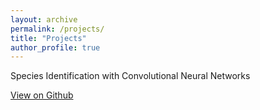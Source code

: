 ```yaml
---
layout: archive
permalink: /projects/
title: "Projects"
author_profile: true
---
```

<div>
<p> Species Identification with Convolutional Neural Networks </p>
<a href="https://github.com/rwmyers46/CNN-Species-Identification" class="btn btn--info">View on Github</a>
</div>
